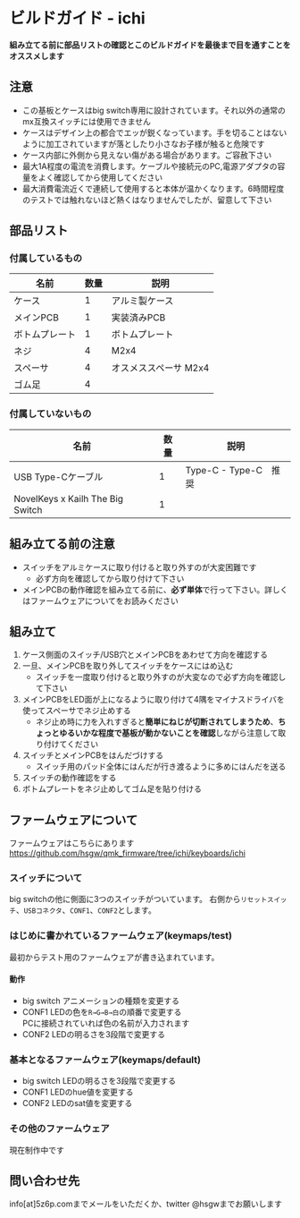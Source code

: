 # ビルドガイド - ichi

**組み立てる前に部品リストの確認とこのビルドガイドを最後まで目を通すことをオススメします**

## 注意
- この基板とケースはbig switch専用に設計されています。それ以外の通常のmx互換スイッチには使用できません
- ケースはデザイン上の都合でエッが鋭くなっています。手を切ることはないように加工されていますが落としたり小さなお子様が触ると危険です
- ケース内部に外側から見えない傷がある場合があります。ご容赦下さい
- 最大1A程度の電流を消費します。ケーブルや接続元のPC,電源アダプタの容量をよく確認してから使用してください
- 最大消費電流近くで連続して使用すると本体が温かくなります。6時間程度のテストでは触れないほど熱くはなりませんでしたが、留意して下さい
 
## 部品リスト
### 付属しているもの
| 名前           | 数量 | 説明                  |
|----------------|------|-----------------------|
| ケース         | 1    | アルミ製ケース        |
| メインPCB      | 1    | 実装済みPCB           |
| ボトムプレート | 1    | ボトムプレート        |
| ネジ           | 4    | M2x4                  |
| スペーサ       | 4    | オスメススペーサ M2x4 |
| ゴム足         | 4    |                       |

### 付属していないもの
| 名前           | 数量 | 説明                  |
|----------------------------------|------|-----------------------|
| USB Type-Cケーブル                | 1    | Type-C - Type-C　推奨 |
| NovelKeys x Kailh The Big Switch | 1    |                       |

## 組み立てる前の注意
- スイッチをアルミケースに取り付けると取り外すのが大変困難です
  - 必ず方向を確認してから取り付けて下さい
- メインPCBの動作確認を組み立てる前に、**必ず単体**で行って下さい。詳しくはファームウェアについてをお読みください

## 組み立て
1. ケース側面のスイッチ/USB穴とメインPCBをあわせて方向を確認する
2. 一旦、メインPCBを取り外してスイッチをケースにはめ込む   
    * スイッチを一度取り付けると取り外すのが大変なので必ず方向を確認して下さい
3. メインPCBをLED面が上になるように取り付けて4隅をマイナスドライバを使ってスペーサでネジ止めする
    * ネジ止め時に力を入れすぎると**簡単にねじが切断されてしまうため**、**ちょっとゆるいかな程度で基板が動かないことを確認**しながら注意して取り付けてください
4. スイッチとメインPCBをはんだづけする
    * スイッチ用のパッド全体にはんだが行き渡るように多めにはんだを送る
5. スイッチの動作確認をする
6. ボトムプレートをネジ止めしてゴム足を貼り付ける

## ファームウェアについて
ファームウェアはこちらにあります
https://github.com/hsgw/qmk_firmware/tree/ichi/keyboards/ichi

### スイッチについて
big switchの他に側面に3つのスイッチがついています。
右側から`リセットスイッチ`、`USBコネクタ`、`CONF1`、`CONF2`とします。

### はじめに書かれているファームウェア(keymaps/test)
最初からテスト用のファームウェアが書き込まれています。
#### 動作
* big switch
アニメーションの種類を変更する
* CONF1
LEDの色を`R→G→B→白`の順番で変更する   
PCに接続されていれば色の名前が入力されます
* CONF2
LEDの明るさを3段階で変更する

### 基本となるファームウェア(keymaps/default)
* big switch
LEDの明るさを3段階で変更する
* CONF1
LEDのhue値を変更する
* CONF2
LEDのsat値を変更する

### その他のファームウェア
現在制作中です

## 問い合わせ先
info[at]5z6p.comまでメールをいただくか、twitter @hsgwまでお願いします


